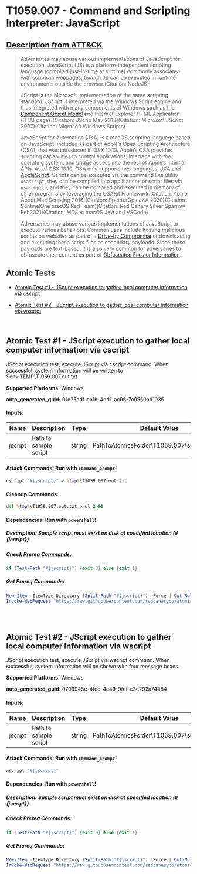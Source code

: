 # T1059.007 - Command and Scripting Interpreter: JavaScript
## [Description from ATT&CK](https://attack.mitre.org/techniques/T1059/007)
<blockquote>Adversaries may abuse various implementations of JavaScript for execution. JavaScript (JS) is a platform-independent scripting language (compiled just-in-time at runtime) commonly associated with scripts in webpages, though JS can be executed in runtime environments outside the browser.(Citation: NodeJS)

JScript is the Microsoft implementation of the same scripting standard. JScript is interpreted via the Windows Script engine and thus integrated with many components of Windows such as the [Component Object Model](https://attack.mitre.org/techniques/T1559/001) and Internet Explorer HTML Application (HTA) pages.(Citation: JScrip May 2018)(Citation: Microsoft JScript 2007)(Citation: Microsoft Windows Scripts)

JavaScript for Automation (JXA) is a macOS scripting language based on JavaScript, included as part of Apple’s Open Scripting Architecture (OSA), that was introduced in OSX 10.10. Apple’s OSA provides scripting capabilities to control applications, interface with the operating system, and bridge access into the rest of Apple’s internal APIs. As of OSX 10.10, OSA only supports two languages, JXA and [AppleScript](https://attack.mitre.org/techniques/T1059/002). Scripts can be executed via the command line utility <code>osascript</code>, they can be compiled into applications or script files via <code>osacompile</code>, and they can be compiled and executed in memory of other programs by leveraging the OSAKit Framework.(Citation: Apple About Mac Scripting 2016)(Citation: SpecterOps JXA 2020)(Citation: SentinelOne macOS Red Team)(Citation: Red Canary Silver Sparrow Feb2021)(Citation: MDSec macOS JXA and VSCode)

Adversaries may abuse various implementations of JavaScript to execute various behaviors. Common uses include hosting malicious scripts on websites as part of a [Drive-by Compromise](https://attack.mitre.org/techniques/T1189) or downloading and executing these script files as secondary payloads. Since these payloads are text-based, it is also very common for adversaries to obfuscate their content as part of [Obfuscated Files or Information](https://attack.mitre.org/techniques/T1027).</blockquote>

## Atomic Tests

- [Atomic Test #1 - JScript execution to gather local computer information via cscript](#atomic-test-1---jscript-execution-to-gather-local-computer-information-via-cscript)

- [Atomic Test #2 - JScript execution to gather local computer information via wscript](#atomic-test-2---jscript-execution-to-gather-local-computer-information-via-wscript)


<br/>

## Atomic Test #1 - JScript execution to gather local computer information via cscript
JScript execution test, execute JScript via cscript command. When successful, system information will be written to $env:TEMP\T1059.007.out.txt

**Supported Platforms:** Windows


**auto_generated_guid:** 01d75adf-ca1b-4dd1-ac96-7c9550ad1035





#### Inputs:
| Name | Description | Type | Default Value |
|------|-------------|------|---------------|
| jscript | Path to sample script | string | PathToAtomicsFolder&#92;T1059.007&#92;src&#92;sys_info.js|


#### Attack Commands: Run with `command_prompt`! 


```cmd
cscript "#{jscript}" > %tmp%\T1059.007.out.txt
```

#### Cleanup Commands:
```cmd
del %tmp%\T1059.007.out.txt >nul 2>&1
```



#### Dependencies:  Run with `powershell`!
##### Description: Sample script must exist on disk at specified location (#{jscript})
##### Check Prereq Commands:
```powershell
if (Test-Path "#{jscript}") {exit 0} else {exit 1}
```
##### Get Prereq Commands:
```powershell
New-Item -ItemType Directory (Split-Path "#{jscript}") -Force | Out-Null
Invoke-WebRequest "https://raw.githubusercontent.com/redcanaryco/atomic-red-team/master/atomics/T1059.007/src/sys_info.js" -OutFile "#{jscript}"
```




<br/>
<br/>

## Atomic Test #2 - JScript execution to gather local computer information via wscript
JScript execution test, execute JScript via wscript command. When successful, system information will be shown with four message boxes.

**Supported Platforms:** Windows


**auto_generated_guid:** 0709945e-4fec-4c49-9faf-c3c292a74484





#### Inputs:
| Name | Description | Type | Default Value |
|------|-------------|------|---------------|
| jscript | Path to sample script | string | PathToAtomicsFolder&#92;T1059.007&#92;src&#92;sys_info.js|


#### Attack Commands: Run with `command_prompt`! 


```cmd
wscript "#{jscript}"
```




#### Dependencies:  Run with `powershell`!
##### Description: Sample script must exist on disk at specified location (#{jscript})
##### Check Prereq Commands:
```powershell
if (Test-Path "#{jscript}") {exit 0} else {exit 1}
```
##### Get Prereq Commands:
```powershell
New-Item -ItemType Directory (Split-Path "#{jscript}") -Force | Out-Null
Invoke-WebRequest "https://raw.githubusercontent.com/redcanaryco/atomic-red-team/master/atomics/T1059.007/src/sys_info.js" -OutFile "#{jscript}"
```




<br/>
